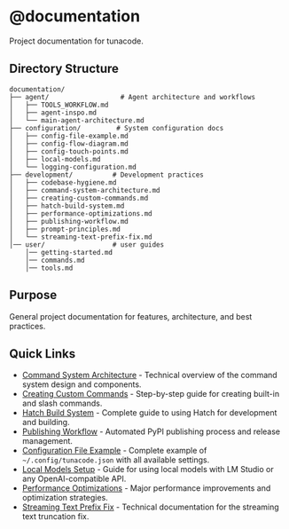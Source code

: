 # @documentation

Project documentation for tunacode.

## Directory Structure

```text
documentation/
├── agent/                  # Agent architecture and workflows
│   ├── TOOLS_WORKFLOW.md
│   ├── agent-inspo.md
│   └── main-agent-architecture.md
├── configuration/         # System configuration docs
│   ├── config-file-example.md
│   ├── config-flow-diagram.md
│   ├── config-touch-points.md
│   ├── local-models.md
│   └── logging-configuration.md
├── development/          # Development practices
│   ├── codebase-hygiene.md
│   ├── command-system-architecture.md
│   ├── creating-custom-commands.md
│   ├── hatch-build-system.md
│   ├── performance-optimizations.md
│   ├── publishing-workflow.md
│   ├── prompt-principles.md
│   └── streaming-text-prefix-fix.md
│── user/                 # user guides
    │── getting-started.md
    │── commands.md
    │── tools.md
```

## Purpose

General project documentation for features, architecture, and best practices.

## Quick Links

- [Command System Architecture](development/command-system-architecture.md) - Technical overview of the command system design and components.
- [Creating Custom Commands](development/creating-custom-commands.md) - Step-by-step guide for creating built-in and slash commands.
- [Hatch Build System](development/hatch-build-system.md) - Complete guide to using Hatch for development and building.
- [Publishing Workflow](development/publishing-workflow.md) - Automated PyPI publishing process and release management.
- [Configuration File Example](configuration/config-file-example.md) - Complete example of `~/.config/tunacode.json` with all available settings.
- [Local Models Setup](configuration/local-models.md) - Guide for using local models with LM Studio or any OpenAI-compatible API.
- [Performance Optimizations](development/performance-optimizations.md) - Major performance improvements and optimization strategies.
- [Streaming Text Prefix Fix](development/streaming-text-prefix-fix.md) - Technical documentation for the streaming text truncation fix.
